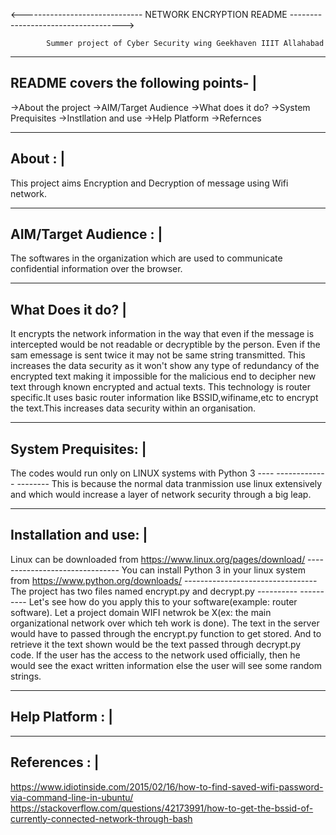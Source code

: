 <------------------------------	NETWORK ENCRYPTION README ------------------------------------>

			Summer project of Cyber Security wing Geekhaven IIIT Allahabad

-------------------------------------
README covers the following points- |
-------------------------------------
->About the project
->AIM/Target Audience
->What does it do?
->System Prequisites
->Instllation and use
->Help Platform
->Refernces



---------
About : |
---------
This project aims Encryption and Decryption of message using Wifi network.



-----------------------
AIM/Target Audience : |
-----------------------
The softwares in the organization which are used to communicate confidential information over the browser. 



------------------
What Does it do? |
------------------
It encrypts the network information in the way that even if the message is intercepted would be not readable or decryptible by the person. Even if the sam emessage is sent twice it may not be same string transmitted. This increases the data security as it won't show any type of redundancy of the  encrypted text making it impossible for the malicious end to decipher new text through known encrypted and actual texts.
This technology is router specific.It uses basic router information like BSSID,wifiname,etc to encrypt the text.This increases data security within an organisation.



---------------------
System Prequisites: |
---------------------
The codes would run only on LINUX systems with Python 3
                    ----    -------------      --------
This is because the normal data tranmission use linux extensively and which would increase a layer of network security through a big leap.



-----------------------
Installation and use: |
-----------------------
Linux can be downloaded from https://www.linux.org/pages/download/
				   -------------------------------
You can install Python 3 in your linux system from https://www.python.org/downloads/
						   ---------------------------------
The project has two files named encrypt.py and decrypt.py
				----------     ----------
Let's see how do you apply this to your software(example: router software).
Let a project domain WIFI netwrok be X(ex: the main organizational network over which teh work is done). The text in the server would have to passed through the encrypt.py function to get stored. And to retrieve it the text shown would be the text passed through decrypt.py code. If the user has the access to the network used officially, then he would see the exact written information else the user will see some random strings.



 
-----------------------
Help Platform	    : |
-----------------------


-----------------------
References          : |
-----------------------
https://www.idiotinside.com/2015/02/16/how-to-find-saved-wifi-password-via-command-line-in-ubuntu/
https://stackoverflow.com/questions/42173991/how-to-get-the-bssid-of-currently-connected-network-through-bash

